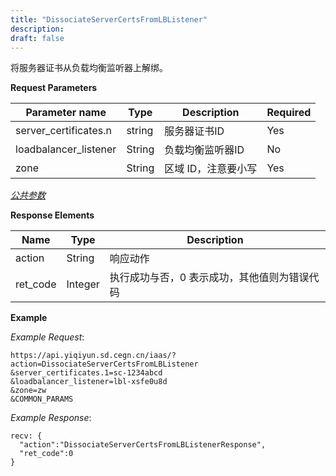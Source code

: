 ```yaml
---
title: "DissociateServerCertsFromLBListener"
description: 
draft: false
---
```




将服务器证书从负载均衡监听器上解绑。

**Request Parameters**

| Parameter name | Type | Description | Required |
| --- | --- | --- | --- |
| server_certificates.n | string | 服务器证书ID | Yes |
| loadbalancer_listener | String | 负载均衡监听器ID | No |
| zone | String | 区域 ID，注意要小写 | Yes |

[_公共参数_](../../../parameters/)

**Response Elements**

| Name | Type | Description |
| --- | --- | --- |
| action | String | 响应动作 |
| ret_code | Integer | 执行成功与否，0 表示成功，其他值则为错误代码 |

**Example**

_Example Request_:

```
https://api.yiqiyun.sd.cegn.cn/iaas/?action=DissociateServerCertsFromLBListener
&server_certificates.1=sc-1234abcd
&loadbalancer_listener=lbl-xsfe0u8d
&zone=zw
&COMMON_PARAMS
```

_Example Response_:

```
recv: {
  "action":"DissociateServerCertsFromLBListenerResponse",
  "ret_code":0
}
```
